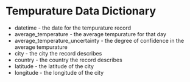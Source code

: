 # Tempurature Data Dictionary

- datetime - the date for the tempurature record
- average_temperature - the average tempurature for that day
- average_temperature_uncertainty - the degree of confidence in the average tempurature
- city - the city the record describes
- country - the country the record describes
- latitude - the latitude of the city
- longitude - the longitude of the city
